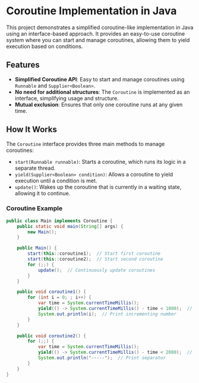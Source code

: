 # Coroutine Implementation in Java

This project demonstrates a simplified coroutine-like implementation in Java using an interface-based approach. It provides an easy-to-use coroutine system where you can start and manage coroutines, allowing them to yield execution based on conditions.

## Features

- **Simplified Coroutine API**: Easy to start and manage coroutines using `Runnable` and `Supplier<Boolean>`.
- **No need for additional structures**: The `Coroutine` is implemented as an interface, simplifying usage and structure.
- **Mutual exclusion**: Ensures that only one coroutine runs at any given time.

## How It Works

The `Coroutine` interface provides three main methods to manage coroutines:

- `start(Runnable runnable)`: Starts a coroutine, which runs its logic in a separate thread.
- `yield(Supplier<Boolean> condition)`: Allows a coroutine to yield execution until a condition is met.
- `update()`: Wakes up the coroutine that is currently in a waiting state, allowing it to continue.

### Coroutine Example

```java
public class Main implements Coroutine {
    public static void main(String[] args) {
        new Main();
    }

    public Main() {
        start(this::coroutine1);  // Start first coroutine
        start(this::coroutine2);  // Start second coroutine
        for (;;) {
            update();  // Continuously update coroutines
        }
    }

    public void coroutine1() {
        for (int i = 0; ; i++) {
            var time = System.currentTimeMillis();
            yield(() -> System.currentTimeMillis() - time < 1000);  // Yield for 1 second
            System.out.println(i);  // Print incrementing number
        }
    }

    public void coroutine2() {
        for (;;) {
            var time = System.currentTimeMillis();
            yield(() -> System.currentTimeMillis() - time < 2000);  // Yield for 2 seconds
            System.out.println("-----");  // Print separator
        }
    }
}
